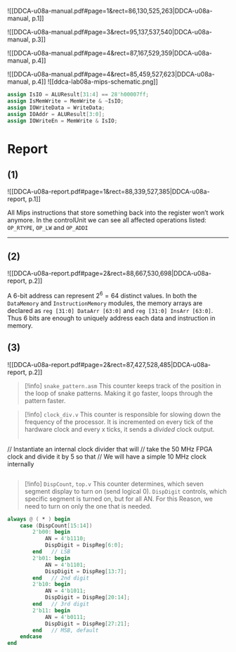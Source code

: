 
![[DDCA-u08a-manual.pdf#page=1&rect=86,130,525,263|DDCA-u08a-manual, p.1]]

![[DDCA-u08a-manual.pdf#page=3&rect=95,137,537,540|DDCA-u08a-manual, p.3]]

![[DDCA-u08a-manual.pdf#page=4&rect=87,167,529,359|DDCA-u08a-manual, p.4]]

![[DDCA-u08a-manual.pdf#page=4&rect=85,459,527,623|DDCA-u08a-manual, p.4]]
![[ddca-lab08a-mips-schematic.png]]


```verilog
assign IsIO = ALUResult[31:4] == 28'h00007ff;
assign IsMemWrite = MemWrite & ~IsIO;
assign IOWriteData = WriteData; 
assign IOAddr = ALUResult[3:0];
assign IOWriteEn = MemWrite & IsIO;
```


<div class="page-break" style="page-break-before: always;"></div>

# Report

## (1)
![[DDCA-u08a-report.pdf#page=1&rect=88,339,527,385|DDCA-u08a-report, p.1]]

All Mips instructions that store something back into the register won’t work anymore. 
In the controlUnit we can see all affected operations listed:
`OP_RTYPE`, `OP_LW` and `OP_ADDI`



___
## (2)
![[DDCA-u08a-report.pdf#page=2&rect=88,667,530,698|DDCA-u08a-report, p.2]]

 A 6-bit address can represent $2^6 = 64$ distinct values. In both the `DataMemory` and `InstructionMemory` modules, the memory arrays are declared as `reg [31:0] DataArr [63:0]` and `reg [31:0] InsArr [63:0]`. Thus 6 bits are enough to uniquely address each data and instruction in memory.



<div class="page-break" style="page-break-before: always;"></div>

## (3)
![[DDCA-u08a-report.pdf#page=2&rect=87,427,528,485|DDCA-u08a-report, p.2]]

>[!info] `snake_pattern.asm`
>This counter keeps track of the position in the loop of snake patterns. Making it go faster, loops through the pattern faster.

>[!info] `clock_div.v`
This counter is responsible for slowing down the frequency of the processor. It is incremented on every tick of the hardware clock and every x ticks, it sends a *divided* clock output.
>```
// Instantiate an internal clock divider that will
// take the 50 MHz FPGA clock and divide it by 5 so that
// We will have a simple 10 MHz clock internally
>```

>[!info] `DispCount`, `top.v`
>This counter determines, which seven segment display to turn on (send logical 0). `DispDigit` controls, which specific segment is turned on, but for all AN. For this Reason, we need to turn on only the one that is needed.


<div class="page-break" style="page-break-before: always;"></div>


```verilog
always @ ( * ) begin
    case (DispCount[15:14])
        2'b00: begin
            AN = 4'b1110;
            DispDigit = DispReg[6:0];
        end   // LSB
        2'b01: begin
            AN = 4'b1101;
            DispDigit = DispReg[13:7];
        end   // 2nd digit
        2'b10: begin
            AN = 4'b1011;
            DispDigit = DispReg[20:14];
        end   // 3rd digit
        2'b11: begin
            AN = 4'b0111;
            DispDigit = DispReg[27:21];
        end   // MSB, default
    endcase  
end
```

